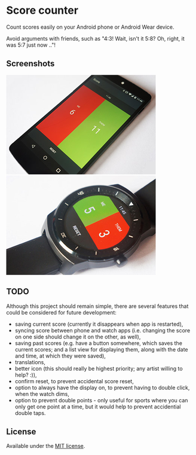 # Score counter
Count scores easily on your Android phone or Android Wear device.

Avoid arguments with friends, such as "4:3! Wait, isn't it 5:8? Oh, right, it was 5:7 just now .."!

## Screenshots
<img src="_screens/phone.jpg" />
<img src="_screens/wear.jpg" />

## TODO
Although this project should remain simple, there are several features that could be considered for future development: 
 
* saving current score (currently it disappears when app is restarted), 
* syncing score between phone and watch apps (i.e. changing the score on one side should change it on the other, as well), 
* saving past scores (e.g. have a button somewhere, which saves the current scores; and a list view for displaying them, along with the date and time, at which they were saved), 
* translations, 
* better icon (this should really be highest priority; any artist willing to help? :)), 
* confirm reset, to prevent accidental score reset, 
* option to always have the display on, to prevent having to double click, when the watch dims, 
* option to prevent double points - only useful for sports where you can only get one point at a time, but it would help to prevent accidential double taps.

## License
Available under the [MIT license](LICENSE).
